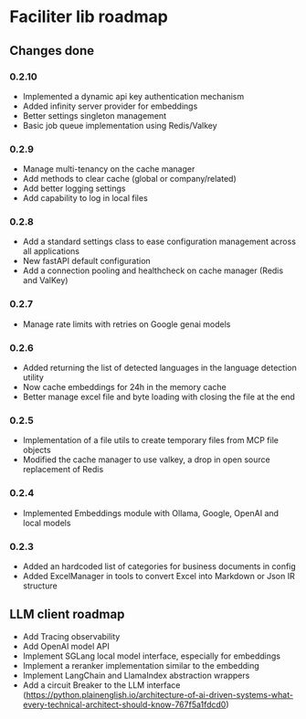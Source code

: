 # Faciliter lib roadmap

## Changes done

### 0.2.10

- Implemented a dynamic api key authentication mechanism
- Added infinity server provider for embeddings
- Better settings singleton management
- Basic job queue implementation using Redis/Valkey

### 0.2.9

- Manage multi-tenancy on the cache manager
- Add methods to clear cache (global or company/related)
- Add better logging settings
- Add capability to log in local files

### 0.2.8

- Add a standard settings class to ease configuration management across all applications
- New fastAPI default configuration
- Add a connection pooling and healthcheck on cache manager (Redis and ValKey)

### 0.2.7

- Manage rate limits with retries on Google genai models

### 0.2.6

- Added returning the list of detected languages in the language detection utility
- Now cache embeddings for 24h in the memory cache
- Better manage excel file and byte loading with closing the file at the end

### 0.2.5

- Implementation of a file utils to create temporary files from MCP file objects
- Modified the cache manager to use valkey, a drop in open source replacement of Redis

### 0.2.4

- Implemented Embeddings module with Ollama, Google, OpenAI and local models

### 0.2.3

- Added an hardcoded list of categories for business documents in config
- Added ExcelManager in tools to convert Excel into Markdown or Json IR structure

## LLM client roadmap

- Add Tracing observability
- Add OpenAI model API
- Implement SGLang local model interface, especially for embeddings
- Implement a reranker implementation similar to the embedding
- Implement LangChain and LlamaIndex abstraction wrappers
- Add a circuit Breaker to the LLM interface (https://python.plainenglish.io/architecture-of-ai-driven-systems-what-every-technical-architect-should-know-767f5a1fdcd0)

